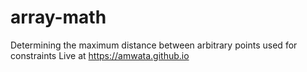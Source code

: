 # array-math
Determining the maximum distance between arbitrary points used for constraints 
Live at https://amwata.github.io
